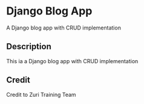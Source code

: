 # Django Blog App
A Django blog app with CRUD implementation

## Description
This ia a Django blog app with CRUD implementation

## Credit
Credit to Zuri Training Team
